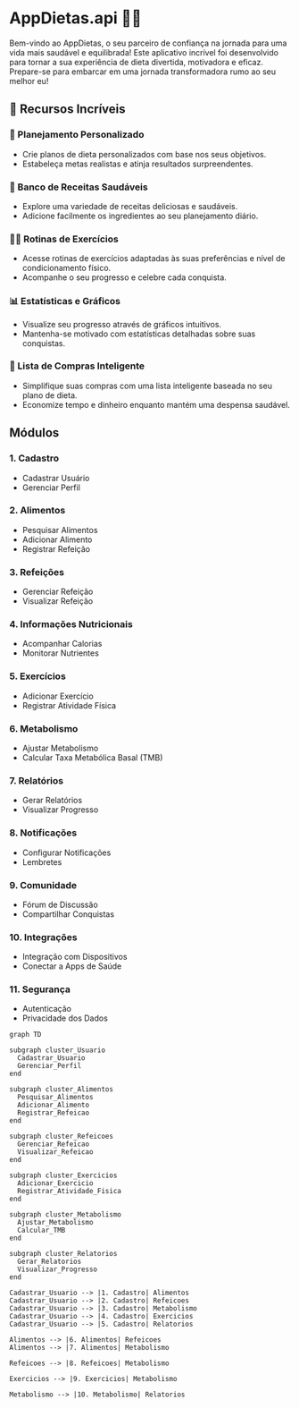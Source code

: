 # AppDietas.api 🍏💪

Bem-vindo ao AppDietas, o seu parceiro de confiança na jornada para uma vida mais saudável e equilibrada! Este aplicativo incrível foi desenvolvido para tornar a sua experiência de dieta divertida, motivadora e eficaz. Prepare-se para embarcar em uma jornada transformadora rumo ao seu melhor eu!

## 🌟 Recursos Incríveis

### 📅 Planejamento Personalizado
- Crie planos de dieta personalizados com base nos seus objetivos.
- Estabeleça metas realistas e atinja resultados surpreendentes.

### 🥗 Banco de Receitas Saudáveis
- Explore uma variedade de receitas deliciosas e saudáveis.
- Adicione facilmente os ingredientes ao seu planejamento diário.

### 🏋️‍♂️ Rotinas de Exercícios
- Acesse rotinas de exercícios adaptadas às suas preferências e nível de condicionamento físico.
- Acompanhe o seu progresso e celebre cada conquista.

### 📊 Estatísticas e Gráficos
- Visualize seu progresso através de gráficos intuitivos.
- Mantenha-se motivado com estatísticas detalhadas sobre suas conquistas.

### 🛒 Lista de Compras Inteligente
- Simplifique suas compras com uma lista inteligente baseada no seu plano de dieta.
- Economize tempo e dinheiro enquanto mantém uma despensa saudável.

## Módulos

### 1. Cadastro
- Cadastrar Usuário
- Gerenciar Perfil

### 2. Alimentos
- Pesquisar Alimentos
- Adicionar Alimento
- Registrar Refeição

### 3. Refeições
- Gerenciar Refeição
- Visualizar Refeição

### 4. Informações Nutricionais
- Acompanhar Calorias
- Monitorar Nutrientes

### 5. Exercícios
- Adicionar Exercício
- Registrar Atividade Física

### 6. Metabolismo
- Ajustar Metabolismo
- Calcular Taxa Metabólica Basal (TMB)

### 7. Relatórios
- Gerar Relatórios
- Visualizar Progresso

### 8. Notificações
- Configurar Notificações
- Lembretes

### 9. Comunidade
- Fórum de Discussão
- Compartilhar Conquistas

### 10. Integrações
- Integração com Dispositivos
- Conectar a Apps de Saúde

### 11. Segurança
- Autenticação
- Privacidade dos Dados

```mermaid
graph TD

subgraph cluster_Usuario
  Cadastrar_Usuario
  Gerenciar_Perfil
end

subgraph cluster_Alimentos
  Pesquisar_Alimentos
  Adicionar_Alimento
  Registrar_Refeicao
end

subgraph cluster_Refeicoes
  Gerenciar_Refeicao
  Visualizar_Refeicao
end

subgraph cluster_Exercicios
  Adicionar_Exercicio
  Registrar_Atividade_Fisica
end

subgraph cluster_Metabolismo
  Ajustar_Metabolismo
  Calcular_TMB
end

subgraph cluster_Relatorios
  Gerar_Relatorios
  Visualizar_Progresso
end

Cadastrar_Usuario --> |1. Cadastro| Alimentos
Cadastrar_Usuario --> |2. Cadastro| Refeicoes
Cadastrar_Usuario --> |3. Cadastro| Metabolismo
Cadastrar_Usuario --> |4. Cadastro| Exercicios
Cadastrar_Usuario --> |5. Cadastro| Relatorios

Alimentos --> |6. Alimentos| Refeicoes
Alimentos --> |7. Alimentos| Metabolismo

Refeicoes --> |8. Refeicoes| Metabolismo

Exercicios --> |9. Exercicios| Metabolismo

Metabolismo --> |10. Metabolismo| Relatorios

```
